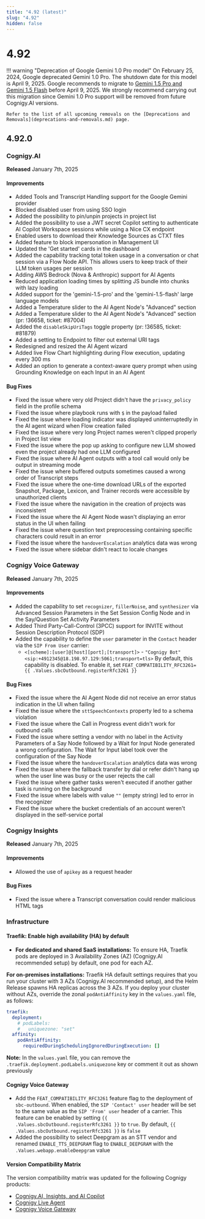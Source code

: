 ```yaml
---
title: "4.92 (latest)"
slug: "4.92"
hidden: false
---
```


# 4.92

!!! warning "Deprecation of Google Gemini 1.0 Pro model"
    On February 25, 2024, Google deprecated Gemini 1.0 Pro. The shutdown date for this model is April 9, 2025. Google recommends to migrate to [Gemini 1.5 Pro and Gemini 1.5 Flash](https://cloud.google.com/vertex-ai/generative-ai/docs/deprecations/gemini-1.0-pro) before April 9, 2025. We strongly recommend carrying out this migration since Gemini 1.0 Pro support will be removed from future Cognigy.AI versions.
   
    Refer to the list of all upcoming removals on the [Deprecations and Removals](deprecations-and-removals.md) page.

## 4.92.0

### Cognigy.AI

**Released** January 7th, 2025

#### Improvements

- Added Tools and Transcript Handling support for the Google Gemini provider
- Blocked disabled user from using SSO login
- Added the possibility to pin/unpin projects in project list
- Added the possibility to use a JWT secret Copilot setting to authenticate AI Copilot Workspace sessions while using a Nice CX endpoint
- Enabled users to download their Knowledge Sources as CTXT files
- Added feature to block impersonation in Management UI
- Updated the 'Get started' cards in the dashboard
- Added the capability tracking total token usage in a conversation or chat session via a Flow Node API. This allows users to keep track of their LLM token usages per session
- Adding AWS Bedrock (Nova & Anthropic) support for AI Agents
- Reduced application loading times by splitting JS bundle into chunks with lazy loading
- Added support for the 'gemini-1.5-pro' and the 'gemini-1.5-flash' large language models
- Added a Temperature slider to the AI Agent Node's "Advanced" section
- Added a Temperature slider to the AI Agent Node's "Advanced" section (pr: !36658, ticket: #87004)
- Added the `disableSkipUriTags` toggle property (pr: !36585, ticket: #81879)
- Added a setting to Endpoint to filter out external URI tags
- Redesigned and resized the AI Agent wizard
- Added live Flow Chart highlighting during Flow execution, updating every 300 ms
- Added an option to generate a context-aware query prompt when using Grounding Knowledge on each Input in an AI Agent

#### Bug Fixes

- Fixed the issue where very old Project didn't have the `privacy_policy` field in the profile schema
- Fixed the issue where playbook runs with `$` in the payload failed
- Fixed the issue where loading indicator was displayed uninterruptedly in the AI agent wizard when Flow creation failed
- Fixed the issue where very long Project names weren't clipped properly in Project list view
- Fixed the issue where the pop up asking to configure new LLM showed even the project already had one LLM configured
- Fixed the issue where AI Agent outputs with a tool call would only be output in streaming mode
- Fixed the issue where buffered outputs sometimes caused a wrong order of Transcript steps
- Fixed the issue where the one-time download URLs of the exported Snapshot, Package, Lexicon, and Trainer records were accessible by unauthorized clients
- Fixed the issue where the navigation in the creation of projects was inconsistent
- Fixed the issue where the AI Agent Node wasn't displaying an error status in the UI when failing
- Fixed the issue where question text preprocessing containing specific characters could result in an error
- Fixed the issue where the `handoverEscalation` analytics data was wrong
- Fixed the issue where sidebar didn't react to locale changes

### Cognigy Voice Gateway

**Released** January 7th, 2025

#### Improvements

- Added the capability to set `recognizer`, `fillerNoise`, and `synthesizer` via Advanced Session Parameters in the Set Session Config Node and in the Say/Question Set Activity Parameters
- Added Third Party-Call-Control (3PCC) support for INVITE without Session Description Protocol (SDP)
- Added the capability to define the `user` parameter in the `Contact` header via the `SIP From User` carrier:
  - `<[scheme]:[user]@[host][port];[transport]>` - `"Cognigy Bot" <sip:+4912345@18.198.97.129:5061;transport=tls>`
  By default, this capability is disabled. To enable it, set `FEAT_COMPATIBILITY_RFC3261={{ .Values.sbcOutbound.registerRfc3261 }}`

#### Bug Fixes

- Fixed the issue where the AI Agent Node did not receive an error status indication in the UI when failing
- Fixed the issue where the `sttSpeechContexts` property led to a schema violation
- Fixed the issue where the Call in Progress event didn't work for outbound calls
- Fixed the issue where setting a vendor with no label in the Activity Parameters of a Say Node followed by a Wait for Input Node generated a wrong configuration. The Wait for Input label took over the configuration of the Say Node
- Fixed the issue where the `handoverEscalation` analytics data was wrong
- Fixed the issue where the fallback transfer by dial or refer didn't hang up when the user line was busy or the user rejects the call
- Fixed the issue where gather tasks weren't executed if another gather task is running on the background
- Fixed the issue where labels with value `""` (empty string) led to error in the recognizer
- Fixed the issue where the bucket credentials of an account weren't displayed in the self-service portal

### Cognigy Insights

**Released** January 7th, 2025

#### Improvements

- Allowed the use of `apikey` as a request header

#### Bug Fixes

- Fixed the issue where a Transcript conversation could render malicious HTML tags

### Infrastructure

#### Traefik: Enable high availability (HA) by default

- **For dedicated and shared SaaS installations:**
To ensure HA, Traefik pods are deployed in 3 Availability Zones (AZ) (Cognigy.AI recommended setup) by default, one pod for each AZ.

**For on-premises installations:**
Traefik HA default settings requires that you run your cluster with 3 AZs (Cognigy.AI recommended setup), and the Helm Release spawns HA replicas across the 3 AZs. If you deploy your cluster without AZs, override the zonal `podAntiAffinity` key in the `values.yaml` file, as follows:

```yaml
traefik:
  deployment:
    # podLabels:
    #   uniquezone: "set"
  affinity:
    podAntiAffinity:
      requiredDuringSchedulingIgnoredDuringExecution: []
```

**Note:** In the `values.yaml` file, you can remove the `.traefik.deployment.podLabels.uniquezone` key or comment it out as shown previously
   
#### Cognigy Voice Gateway

- Add the `FEAT_COMPATIBILITY_RFC3261` feature flag to the deployment of `sbc-outbound`. When enabled, the `SIP 'Contact' user` header will be set to the same value as the `SIP 'From' user` header of a carrier. This feature can be enabled by setting `{{ .Values.sbcOutbound.registerRfc3261 }}` to `true`. By default, `{{ .Values.sbcOutbound.registerRfc3261 }}` is `false`
- Added the possibility to select Deepgram as an STT vendor and renamed `ENABLE_TTS_DEEPGRAM` flag to `ENABLE_DEEPGRAM` with the `.Values.webapp.enableDeepgram` value 

#### Version Compatibility Matrix

The version compatibility matrix was updated for the following Cognigy products:

- [Cognigy.AI, Insights, and AI Copilot](../ai/installation/version-compatibility-matrix.md)
- [Cognigy Live Agent](../live-agent/installation/deployment/version-compatibility-matrix.md)
- [Cognigy Voice Gateway](../voice-gateway/installation/version-compatibility-matrix.md)